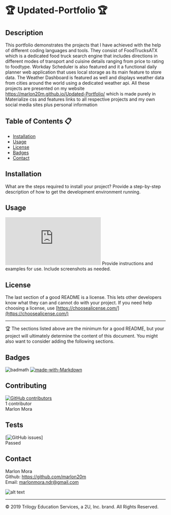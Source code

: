 # 🏆 Updated-Portfolio 🏆

## Description 

This portfolio demonstrates the projects that I have achieved with the help of different coding languages and tools. They consist of FoodTrucksATX which is a dedicated food truck search engine that includes directions in different modes of transport and cuisine details ranging from price to rating to foodtype. Workday Scheduler is also featured and it a functional daily planner web application that uses local storage as its main feature to store data. The Weather Dashboard is featured as well and displays weather data from cities around the world using a dedicated weather api. All these projects are presented on my website https://marlon20m.github.io/Updated-Portfolio/ which is made purely in Materialize css and features links to all respective projects and my own social media sites plus personal information

## Table of Contents :clipboard:

* [Installation](#installation)
* [Usage](#usage)
* [License](#license)
* [Badges](#badges)
* [Contact](#contact)

## Installation

What are the steps required to install your project? Provide a step-by-step description of how to get the development environment running.


## Usage 

[![Only 32 Kb](https://badge-size.herokuapp.com/Naereen/StrapDown.js/master/strapdown.min.js)](https://github.com/Naereen/StrapDown.js/blob/master/strapdown.min.js)
Provide instructions and examples for use. Include screenshots as needed. 



## License

The last section of a good README is a license. This lets other developers know what they can and cannot do with your project. If you need help choosing a license, use [https://choosealicense.com/](https://choosealicense.com/)


---

🏆 The sections listed above are the minimum for a good README, but your project will ultimately determine the content of this document. You might also want to consider adding the following sections.

## Badges

![badmath](https://img.shields.io/github/languages/top/nielsenjared/badmath)
[![made-with-Markdown](https://img.shields.io/badge/Made%20with-Markdown-1f425f.svg)](http://commonmark.org)



## Contributing

[![GitHub contributors](https://img.shields.io/github/contributors/Naereen/StrapDown.js.svg)](https://GitHub.com/Naereen/StrapDown.js/graphs/contributors/) </br >
1 contributor </br >Marlon Mora


## Tests

[![GitHub issues](https://img.shields.io/github/issues/Naereen/StrapDown.js.svg)] </br >
Passed 

## Contact

Marlon Mora </br >
Github: https://github.com/marlon20m </br >
Email: marlonmora.ndr@gmail.com </br >

![alt text](https://avatars0.githubusercontent.com/u/62806466?v=4)




---
© 2019 Trilogy Education Services, a 2U, Inc. brand. All Rights Reserved.

